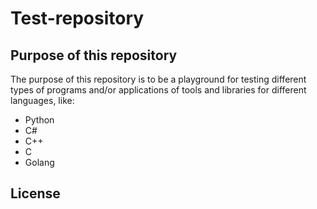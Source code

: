 # Test-repository

## Purpose of this repository

The purpose of this repository is to be a playground for testing different types of programs and/or applications of tools and libraries for different languages, like:
- Python
- C#
- C++
- C
- Golang

## License

